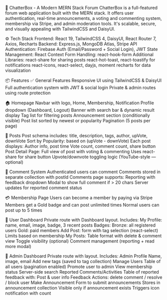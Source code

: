 💬 ChatterBox - A Modern MERN Stack Forum
ChatterBox is a full-featured forum web application built with the MERN stack. It offers user authentication, real-time announcements, a voting and commenting system, membership via Stripe, and admin moderation tools. It's scalable, secure, and visually appealing with TailwindCSS and DaisyUI.

⚙️ Tech Stack
Frontend: React 19, TailwindCSS 4, DaisyUI, React Router 7, Axios, Recharts
Backend: Express.js, MongoDB Atlas, Stripe API
Authentication: Firebase Auth (Email/Password + Social Login), JWT
State Management: React Context
Form Handling: react-hook-form
Additional Libraries:
react-share for sharing posts
react-hot-toast, react-toastify for notifications
react-icons, react-select, dayjs, moment
recharts for data visualization


📦 Features
✅ General Features
Responsive UI using TailwindCSS & DaisyUI
Full authentication system with JWT & social login
Private & admin routes using route protection


🏠 Homepage
Navbar with logo, Home, Membership, Notification
Profile dropdown (Dashboard, Logout)
Banner with search bar & dynamic result display
Tag list for filtering posts
Announcement section (conditionally visible)
Post list sorted by newest or popularity
Pagination (5 posts per page)

📝 Posts
Post schema includes: title, description, tags, author, upVote, downVote
Sort by Popularity: based on (upVote - downVote)
Each post displays:
Author info, post time
Vote count, comment count, share button
Post Detail Page:
Full view of post with voting & commenting
Uses react-share for share button
Upvote/downvote toggling logic (YouTube-style — optional)

💬 Comment System
Authenticated users can comment
Comments stored in separate collection with postId
Comments page supports:
Reporting with feedback dropdown
Modal to show full comment if > 20 chars
Server updates for reported comment status

💳 Membership Page
Users can become a member by paying via Stripe
Members get a Gold badge and can post unlimited times
Normal users can post up to 5 times

👤 User Dashboard
Private route with Dashboard layout. Includes:
My Profile: name, email, image, badge, 3 recent posts
Badges:
Bronze: all registered users
Gold: paid members
Add Post: form with tag selection (react-select)
Limits based on membership
My Posts:
Table format with delete & comment view
Toggle visibility (optional)
Comment management (reporting + read more modal)

🔐 Admin Dashboard
Private route with layout. Includes:
Admin Profile
Name, image, email
Add new tags (saved to tag collection)
Manage Users
Table of all users (pagination enabled)
Promote user to admin
View membership status
Server-side search
Reported Comments/Activities
Table of reported feedback with:
Post & user info
Feedback
Actions: delete comment / resolve / block user
Make Announcement
Form to submit announcements
Stores in announcement collection
Visible only if announcement exists
Triggers icon notification with count

